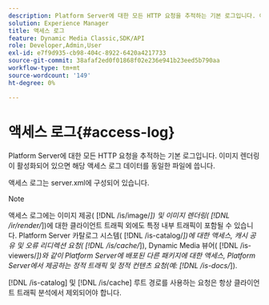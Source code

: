 ```yaml
---
description: Platform Server에 대한 모든 HTTP 요청을 추적하는 기본 로그입니다. 이미지 렌더링이 활성화되어 있으면 해당 액세스 로그 데이터를 동일한 파일에 씁니다.
solution: Experience Manager
title: 액세스 로그
feature: Dynamic Media Classic,SDK/API
role: Developer,Admin,User
exl-id: e7f9d935-cb98-404c-8922-6420a4217733
source-git-commit: 38afaf2ed0f01868f02e236e941b23eed5b790aa
workflow-type: tm+mt
source-wordcount: '149'
ht-degree: 0%

---
```


# 액세스 로그{#access-log}

Platform Server에 대한 모든 HTTP 요청을 추적하는 기본 로그입니다. 이미지 렌더링이 활성화되어 있으면 해당 액세스 로그 데이터를 동일한 파일에 씁니다.

액세스 로그는 server.xml에 구성되어 있습니다.

>[!NOTE]
>
>액세스 로그에는 이미지 제공( [!DNL /is/image/*]) 및 이미지 렌더링( [!DNL /ir/render/*])에 대한 클라이언트 트래픽 외에도 특정 내부 트래픽이 포함될 수 있습니다. Platform Server 카탈로그 시스템( [!DNL /is-catalog/*])에 대한 액세스, 캐시 공유 및 오류 리디렉션 요청( [!DNL /is/cache/*]), Dynamic Media 뷰어( [!DNL /is-viewers/*])와 같이 Platform Server에 배포된 다른 패키지에 대한 액세스, Platform Server에서 제공하는 정적 트래픽 및 정적 컨텐츠 요청(예: [!DNL /is-docs/*]).

[!DNL /is-catalog] 및 [!DNL /is/cache] 루트 경로를 사용하는 요청은 항상 클라이언트 트래픽 분석에서 제외되어야 합니다.
